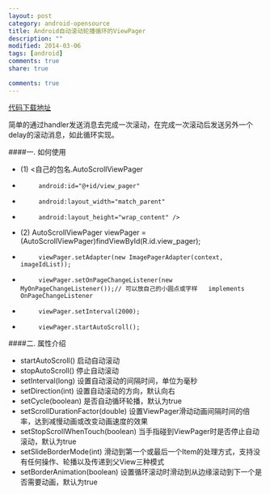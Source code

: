 ```yaml
---
layout: post
category: android-opensource
title: Android自动滚动轮播循环的ViewPager
description: ""
modified: 2014-03-06
tags: [android]
comments: true
share: true

comments: true
---
```

[代码下载地址](http://pan.baidu.com/s/1kTyoCEr)

简单的通过handler发送消息去完成一次滚动，在完成一次滚动后发送另外一个delay的滚动消息，如此循环实现。

####一. 如何使用
* (1) <自己的包名.AutoScrollViewPager
*          android:id="@+id/view_pager"
*          android:layout_width="match_parent"
*          android:layout_height="wrap_content" />
* (2) AutoScrollViewPager viewPager = (AutoScrollViewPager)findViewById(R.id.view_pager);
*          viewPager.setAdapter(new ImagePagerAdapter(context, imageIdList));
*          viewPager.setOnPageChangeListener(new MyOnPageChangeListener());// 可以放自己的小圆点或字样   implements OnPageChangeListener
*          viewPager.setInterval(2000);
*          viewPager.startAutoScroll();

####二. 属性介绍
*    startAutoScroll() 启动自动滚动
*    stopAutoScroll() 停止自动滚动
*    setInterval(long) 设置自动滚动的间隔时间，单位为毫秒
*    setDirection(int) 设置自动滚动的方向，默认向右
*    setCycle(boolean) 是否自动循环轮播，默认为true
*    setScrollDurationFactor(double) 设置ViewPager滑动动画间隔时间的倍率，达到减慢动画或改变动画速度的效果
*    setStopScrollWhenTouch(boolean) 当手指碰到ViewPager时是否停止自动滚动，默认为true
*    setSlideBorderMode(int) 滑动到第一个或最后一个Item的处理方式，支持没有任何操作、轮播以及传递到父View三种模式
*    setBorderAnimation(boolean) 设置循环滚动时滑动到从边缘滚动到下一个是否需要动画，默认为true



